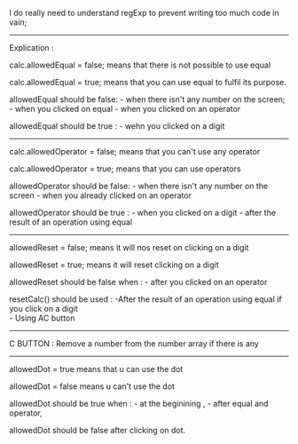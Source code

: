 
    

I do really need to understand regExp to prevent writing too much code in vain;

------------------------------------------------------------------------------
Explication : 

calc.allowedEqual = false; means that there is not possible to use equal 

calc.allowedEqual = true; means that you can use equal  to fulfil its purpose. 

allowedEqual should be false: - when there isn't any number on the screen;
                              - when you clicked on equal 
                              - when you clicked on an operator

allowedEqual should be true : - wehn you clicked on a digit 

--------------------------------------------------------------------------
calc.allowedOperator = false; means that you can't use any operator 

calc.allowedOperator = true; means that you can use  operators

allowedOperator should be false: - when there isn't any number on the screen
                                 - when you already clicked on an operator

allowedOperator should be true : - when you clicked on a digit
                                 - after the result of an operation using equal

-------------------------------------------------------------------------------------
allowedReset = false;  means it will nos reset on clicking on a digit

allowedReset = true; means it will reset clicking on a digit

allowedReset should be false when : 
                                    - after you clicked on an operator

resetCalc() should be used : -After the result of an operation using equal if you click on    a digit                       
                             - Using AC button

--------------------------------------------------------------------------------------------
C BUTTON :  Remove a number from the number array if there is any 

-------------------------------------------------------------------------------------------

allowedDot = true means that u can use the dot

allowedDot = false means u can't use the dot

allowedDot should be true when : - at the beginining , 
                                - after equal and operator,

allowedDot should be false after clicking on dot.